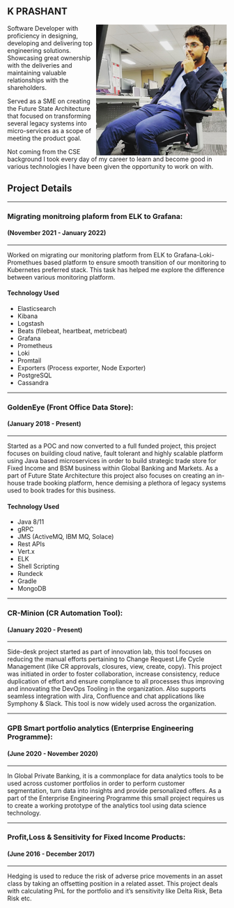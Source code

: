 ## K PRASHANT
<img src="images/IMG_20191022_155051_534.jpg" alt="My Image" height="300" width="300" align="right">

Software Developer with proficiency in designing, developing and delivering top engineering solutions. Showcasing great ownership with the deliveries and maintaining valuable relationships with the shareholders. 


Served as a SME on creating the Future State Architecture that focused on transforming several legacy systems into micro-services as a scope of meeting the product goal.


Not coming from the CSE background I took every day of my career to learn and become good in various technologies I have been given the opportunity to work on with.




## Project Details
---
### Migrating monitroing plaform from ELK to Grafana:
#### (November 2021 - January 2022)
---
Worked on migrating our monitoring platform from ELK to Grafana-Loki-Promethues based platform to ensure smooth transition of our monitoring to Kubernetes preferred stack. This task has helped me explore the difference between various monitoring platform.

#### Technology Used
- Elasticsearch
- Kibana
- Logstash
- Beats (filebeat, heartbeat, metricbeat)
- Grafana
- Prometheus
- Loki
- Promtail
- Exporters (Process exporter, Node Exporter)
- PostgreSQL
- Cassandra

---
### GoldenEye (Front Office Data Store):
#### (January 2018 - Present)
---
Started as a POC and now converted to a full funded project, this project focuses on building cloud native, fault tolerant and highly scalable platform using Java based microservices in order to build strategic trade store for Fixed Income and BSM business within Global Banking and Markets. As a part of Future State Architecture this project also focuses on creating an in-house trade booking platform, hence demising a plethora of legacy systems used to book trades for this business.

#### Technology Used
- Java 8/11
- gRPC
- JMS (ActiveMQ, IBM MQ, Solace)
- Rest APIs
- Vert.x
- ELK
- Shell Scripting
- Rundeck
- Gradle
- MongoDB

---
### CR-Minion (CR Automation Tool):
#### (January  2020 - Present)
---
Side-desk project started as part of innovation lab, this tool focuses on reducing the manual efforts pertaining to Change Request Life Cycle Management (like CR approvals, closures, view, create, copy). This project was initiated in order to foster collaboration, increase consistency, reduce duplication of effort and ensure compliance to all processes thus improving and innovating the DevOps Tooling in the organization. Also supports seamless integration with Jira, Confluence and chat applications like Symphony & Slack. This tool is now widely used across the organization.

---
### GPB Smart portfolio analytics (Enterprise Engineering Programme):
#### (June 2020 - November 2020)
---
In Global Private Banking, it is a commonplace for data analytics tools to be used across customer portfolios in order to perform customer segmentation, turn data into insights and provide personalized offers. As a part of the Enterprise Engineering Programme this small project requires us to create a working prototype of the analytics tool using data science technology.

---
### Profit,Loss & Sensitivity for Fixed Income Products:
#### (June 2016 - December 2017)
---
Hedging is used to reduce the risk of adverse price movements in an asset class by taking an offsetting position in a related asset. This project deals with calculating PnL for the portfolio and it’s sensitivity like Delta Risk, Beta Risk etc.
